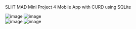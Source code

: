 SLIIT MAD Mini Project 4 Mobile App with CURD using SQLite

![image](https://github.com/JahanRazh/Notes-Maker_Mobile_App/assets/121393192/faa43754-05f5-42a0-828e-f8b8741d89ae)
![image](https://github.com/JahanRazh/Notes-Maker_Mobile_App/assets/121393192/93a55bc1-79f3-42a3-9086-b43c47b9245b)<br>
![image](https://github.com/JahanRazh/Notes-Maker_Mobile_App/assets/121393192/4f7bede7-1d18-4f79-8000-c7785eafcdd7)
![image](https://github.com/JahanRazh/Notes-Maker_Mobile_App/assets/121393192/b0729956-9b06-4883-be03-f8a1cf0555e0)


